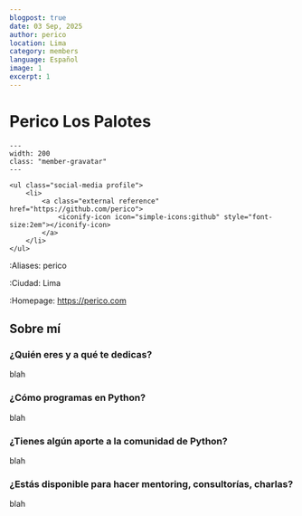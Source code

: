 ```yaml
---
blogpost: true
date: 03 Sep, 2025
author: perico
location: Lima
category: members
language: Español
image: 1
excerpt: 1
---
```


# Perico Los Palotes

```{gravatar} perico@example.com
---
width: 200
class: "member-gravatar"
---
```

```{raw} html
<ul class="social-media profile">
    <li>
        <a class="external reference" href="https://github.com/perico">
            <iconify-icon icon="simple-icons:github" style="font-size:2em"></iconify-icon>
        </a>
    </li>
</ul>
```

:Aliases: perico

:Ciudad: Lima

:Homepage: https://perico.com

## Sobre mí

### ¿Quién eres y a qué te dedicas?

blah

### ¿Cómo programas en Python?

blah

### ¿Tienes algún aporte a la comunidad de Python?

blah

### ¿Estás disponible para hacer mentoring, consultorías, charlas?

blah
